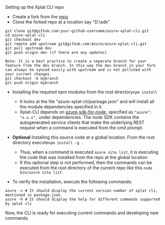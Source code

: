 Setting up the Xplat CLI repo


* Create a fork from the [repo](https://github.com/Azure/azure-xplat-cli)
* Clone the forked repo at a location say “D:\sdk”
```
git clone git@github.com:your-github-username/azure-xplat-cli.git
cd azure-xplat-cli
git checkout dev
git remote add upstream git@github.com:Azure/azure-xplat-cli.git
git pull upstream dev
git push origin dev (if there are any updates)

Note: It is a best practice to create a separate branch for your feature from the dev branch. In this way the dev branch in your fork can always be synced easily with upstream and is not polluted with your current changes.
git checkout -b mybranch 
git push origin mybranch
```

* Installing the required npm modules from the root directory```npm install```
  * It looks at the file "azure-xplat-cli/package.json" and will install all the module dependencies specified in it.
  * Xplat-CLI depends on [azure-sdk-for-node](https://github.com/Azure/azure-sdk-for-node), specified as ```"azure": "x.x.x",``` under dependencies. The node SDK contains the autogenerated service clients that make the underlying REST request when a command is executed from the cmd prompt.
* **Optional** Installing this source code at a global location. From the root directory execute```npm install -g .```
  * Thus, when a command is executed ```azure site list```, it is executing the code that was installed from the repo at the global location
  * If this optional step is not performed, then the commands can be executed from the root directory of the current repo like this ```node bin/azure site list```

* To verify the installation, execute the following commands:
```
azure -v # It should display the current version number of xplat cli, mentioned in package.json
azure -h # It should display the help for different commands supported by xplat cli
```

Now, the CLI is ready for executing current commands and developing new commands.

